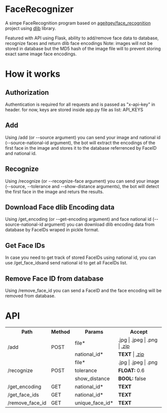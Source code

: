 # FaceRecognizer
A simpe FaceRecognition program based on [ageitgey/face_recognition](https://github.com/ageitgey/face_recognition) project using [dlib](http://dlib.net/) library.

Featured with API using Flask, ability to add/remove face data to database, recognize faces and return dlib face encodings
Note: images will not be stored in database but the MD5 hash of the image file will to prevent storing exact same image face encodings.
# How it works

## Authorization
Authentication is required for all requests and is passed as "x-api-key" in header.
for now, keys are stored inside app.py file as list: API_KEYS

## Add
Using /add (or --source argument) you can send your image and national id (--source-national-id argument), the bot will extract the encodings of the first face in the image and stores it to the database referrenced by FaceID and national id.

## Recognize
Using /recognize (or --recognize-face argument) you can send your image (--source, --tolerance and --show-distance arguments), the bot will detect the first face in the image and returs the results.

## Download Face dlib Encoding data
Using /get_encoding (or --get-encoding argument) and face national id (--source-national-id argument) you can download dlib encoding data from database by FaceIDs wraped in pickle format.

## Get Face IDs
In case you need to get track of stored FaceIDs using national id, you can use /get_face_idsand send national id to get all FaceIDs list.

## Remove Face ID from database
Using /remove_face_id you can send a FaceID and the face encoding will be removed from database.

# API

<table>
  <tr>
    <th>Path</th>
    <th>Method</th>
    <th>Params</th>
    <th>Accept</th>
  </tr>
  
  <tr>
    <td rowspan="2">/add</td>
    <td rowspan="2">POST</td>
    <td>file*</td>
    <td>.jpg | .jpeg | .png | <u>.zip</u></td>
  </tr>
  <tr>
    <td>national_id*</td>
    <td><strong>TEXT</strong> | <u>.zip</u></td>
  </tr>
  
  <tr>
    <td rowspan="3">/recognize</td>
    <td rowspan="3">POST</td>
    <td>file*</td>
    <td>.jpg | .jpeg | .png</td>
  </tr>
  <tr>
    <td>tolerance</td>
    <td><strong>FLOAT:</strong> 0.6</td>
  </tr>
  <tr>
    <td>show_distance</td>
    <td><strong>BOOL:</strong> false</td>
  </tr>
  
  <tr>
    <td>/get_encoding</td>
    <td>GET</td>
    <td>national_id*</td>
    <td><strong>TEXT</strong></td>
  </tr>
  
  <tr>
    <td>/get_face_ids</td>
    <td>GET</td>
    <td>national_id*</td>
    <td><strong>TEXT</strong></td>
  </tr>
  
  <tr>
    <td>/remove_face_id</td>
    <td>GET</td>
    <td>unique_face_id*</td>
    <td><strong>TEXT</strong></td>
  </tr>
</table>

